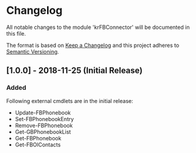 # Changelog

All notable changes to the module 'krFBConnector' will be documented in this file.

The format is based on [Keep a Changelog](http://keepachangelog.com/en/1.0.0/)
and this project adheres to [Semantic Versioning](http://semver.org/spec/v2.0.0.html).


## [1.0.0] - 2018-11-25 (Initial Release)

### Added

Following external cmdlets are in the initial release:

* Update-FBPhonebook
* Set-FBPhonebookEntry
* Remove-FBPhonebook
* Get-GBPhonebookList
* Get-FBPhonebook
* Get-FBOlContacts
